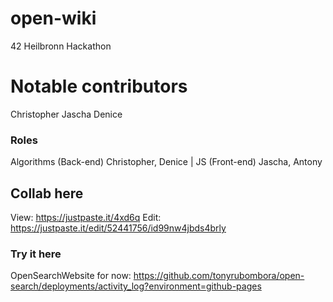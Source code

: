 # open-wiki
42 Heilbronn Hackathon

# Notable contributors
Christopher
Jascha
Denice

### Roles
Algorithms (Back-end) Christopher, Denice | JS (Front-end) Jascha, Antony 

## Collab here
View: https://justpaste.it/4xd6q
Edit: https://justpaste.it/edit/52441756/id99nw4jbds4brly

### Try it here
OpenSearchWebsite for now: https://github.com/tonyrubombora/open-search/deployments/activity_log?environment=github-pages
